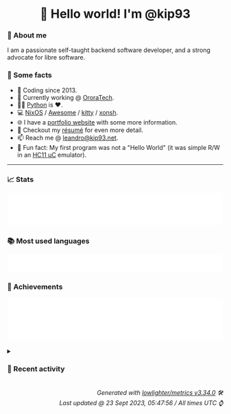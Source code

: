 <!-- README template, populated using this action:
     https://github.com/kip93/kip93/blob/main/.github/workflows/readme.yml. -->

<h1 align="center">👋 Hello world! I'm @kip93</h1> <!-- LOGIN => username -->

### 👤 About me

I am a passionate self-taught backend software developer, and a strong advocate for libre software.


### 💬 Some facts

* 📅 Coding since 2013.
* 💼 Currently working @ [OroraTech](https://ororatech.com/).
* 👨‍💻 [Python](https://github.com/search?q=user%3Akip93&l=python) is ❤️. <!-- LOGIN => username -->
* 💻 [NixOS](https://github.com/NixOS/) /
     [Awesome](https://github.com/awesomeWM/) /
     [kitty](https://github.com/kovidgoyal/kitty/) /
     [xonsh](https://github.com/xonsh/).
* 🌐 I have a [portfolio website](https://kip93.net/) with some more information.
* 📝 Checkout my [résumé](https://kip93.net/resume/) for even more detail.
* 📫 Reach me @ [leandro@kip93.net](mailto:leandro@kip93.net).
* 🎲 Fun fact: My first program was not a "Hello World" (it was simple R/W in an [HC11 µC](https://en.wikipedia.org/wiki/68HC11) emulator).


-----------------------------------------------------------------------------------------------------------------------


### 📈 Stats

![](./stats.svg)


### 📚 Most used languages <!-- by percentage, in decreasing order -->

![](./languages.svg)


### 🏅 Achievements

![](./achievements.svg)


<details> <!-- Last activity -->
<!-- Almost verbatim copy of https://github.com/lowlighter/metrics/blob/latest/source/templates/markdown/partials/activity.ejs, but restructured to be foldable. -->
<summary><h3>📰 Recent activity</h3></summary>

* ➡️ Pushed 2 commits in [kip93/nixplusplus](https://github.com/kip93/nixplusplus) on branch `main`
  * [#b5922fc](https://github.com/kip93/nixplusplus/commit/b5922fc) Add a &#34;server&#34; NixOS module
  * [#724aed8](https://github.com/kip93/nixplusplus/commit/724aed8) Update flake-compat url
  * *On 22 Sept 2023, 22:02:02*
* ➡️ Pushed 5 commits in [kip93/nixplusplus](https://github.com/kip93/nixplusplus) on branch `main`
  * [#8e57d97](https://github.com/kip93/nixplusplus/commit/8e57d97) Reduce expectations
  * [#1fd749f](https://github.com/kip93/nixplusplus/commit/1fd749f) Add SSH module
  * [#9457a89](https://github.com/kip93/nixplusplus/commit/9457a89) Fix accidental removal
  * [#1e1d3d2](https://github.com/kip93/nixplusplus/commit/1e1d3d2) Add even more strict overrides
  * [#4d3c049](https://github.com/kip93/nixplusplus/commit/4d3c049) Better overrides
  * *On 22 Sept 2023, 20:01:46*
* 🌟 Starred [logseq/logseq](https://github.com/logseq/logseq)
  * *On 22 Sept 2023, 17:09:17*
* 💬 Commented on [#79 Non-github flakes?](https://github.com/DeterminateSystems/flakehub-push/issues/79) from [DeterminateSystems/flakehub-push](https://github.com/DeterminateSystems/flakehub-push)
  * *On 21 Sept 2023, 18:07:19*
</details>


<h6 align="right"><em>
    Generated with <a href="https://github.com/lowlighter/metrics/tree/latest/">lowlighter/metrics v3.34.0</a> 🛠️<br> <!-- VERSION => MAJOR.minor.patch -->
    Last updated @ 23 Sept 2023, 05:47:56 / All times UTC ⌚ <!-- meta.generated => DD/MM/YYYY, hh:mm -->
</em></h6>
